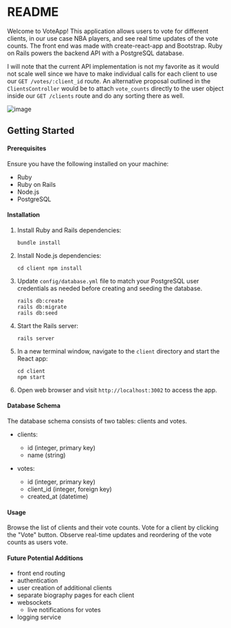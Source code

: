 # README

Welcome to VoteApp! This application allows users to vote for different clients, in our use case NBA players, and see real time updates of the vote counts. The front end was made with create-react-app and Bootstrap. Ruby on Rails powers the backend API with a PostgreSQL database.

I will note that the current API implementation is not my favorite as it would not scale well since we have to make individual calls for each client to use our `GET /votes/:client_id` route. An alternative proposal outlined in the `ClientsController` would be to attach `vote_counts` directly to the user object inside our `GET /clients` route and do any sorting there as well.

![image](https://github.com/jasonxhang/voteapp-tha/assets/38513090/b98c092d-c953-491f-bb29-a1bcf6cea3aa)


## Getting Started

#### Prerequisites

Ensure you have the following installed on your machine:

- Ruby
- Ruby on Rails
- Node.js
- PostgreSQL

#### Installation

1. Install Ruby and Rails dependencies:

   ```
   bundle install
   ```

2. Install Node.js dependencies:

   ```
   cd client npm install
   ```

3. Update `config/database.yml` file to match your PostgreSQL user credentials as needed before creating and seeding the database.

   ```
   rails db:create
   rails db:migrate
   rails db:seed
   ```

4. Start the Rails server:

   ```
   rails server
   ```

5. In a new terminal window, navigate to the `client` directory and start the React app:

   ```
   cd client
   npm start
   ```

6. Open web browser and visit `http://localhost:3002` to access the app.

#### Database Schema

The database schema consists of two tables: clients and votes.

- clients:

  - id (integer, primary key)
  - name (string)

- votes:
  - id (integer, primary key)
  - client_id (integer, foreign key)
  - created_at (datetime)

#### Usage

Browse the list of clients and their vote counts.
Vote for a client by clicking the "Vote" button.
Observe real-time updates and reordering of the vote counts as users vote.

#### Future Potential Additions

- front end routing
- authentication
- user creation of additional clients
- separate biography pages for each client
- websockets
  - live notifications for votes
- logging service
